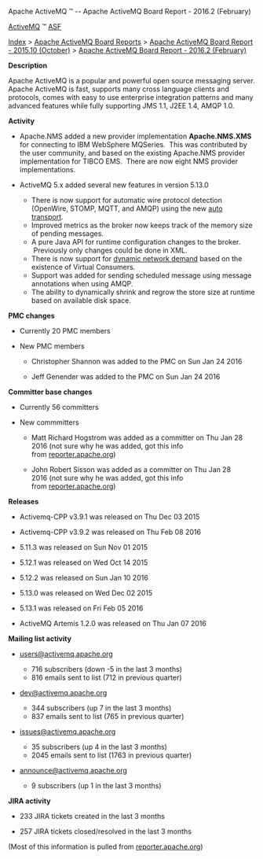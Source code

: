 Apache ActiveMQ ™ -- Apache ActiveMQ Board Report - 2016.2 (February) 

[ActiveMQ](http://activemq.apache.org "The most popular and powerful open source Message Broker") ™ [ASF](http://www.apache.org "The Apache Software Foundation")

[Index](index.html) > [Apache ActiveMQ Board Reports](apache-activemq-board-reports.html) > [Apache ActiveMQ Board Report - 2015.10 (October)](apache-activemq-board-report-201510-october.html) > [Apache ActiveMQ Board Report - 2016.2 (February)](apache-activemq-board-report-20162-february.html)


**Description**

Apache ActiveMQ is a popular and powerful open source messaging server. Apache ActiveMQ is fast, supports many cross language clients and protocols, comes with easy to use enterprise integration patterns and many advanced features while fully supporting JMS 1.1, J2EE 1.4, AMQP 1.0.

**Activity**

*   Apache.NMS added a new provider implementation **Apache.NMS.XMS** for connecting to IBM WebSphere MQSeries.  This was contributed by the user community, and based on the existing Apache.NMS provider implementation for TIBCO EMS.  There are now eight NMS provider implementations.
    
*   ActiveMQ 5.x added several new features in version 5.13.0
    *   There is now support for automatic wire protocol detection (OpenWire, STOMP, MQTT, and AMQP) using the new [auto transport](auto.html).
    *   Improved metrics as the broker now keeps track of the memory size of pending messages.
    *   A pure Java API for runtime configuration changes to the broker.  Previously only changes could be done in XML.
    *   There is now support for [dynamic network demand](networks-of-brokers.html) based on the existence of Virtual Consumers.
    *   Support was added for sending scheduled message using message annotations when using AMQP.
    *   The ability to dynamically shrink and regrow the store size at runtime based on available disk space.

**PMC changes**

*   Currently 20 PMC members
    
*   New PMC members 
    
    *   Christopher Shannon was added to the PMC on Sun Jan 24 2016
        
    *   Jeff Genender was added to the PMC on Sun Jan 24 2016
        

**Committer base changes**

*   Currently 56 committers
    
*   New commmitters
    
    *   Matt Richard Hogstrom was added as a committer on Thu Jan 28 2016 (not sure why he was added, got this info from [reporter.apache.org](http://reporter.apache.org))
        
    *   John Robert Sisson was added as a committer on Thu Jan 28 2016 (not sure why he was added, got this info from [reporter.apache.org](http://reporter.apache.org/))
        

**Releases**

*   Activemq-CPP v3.9.1 was released on Thu Dec 03 2015
    
*   Activemq-CPP v3.9.2 was released on Thu Feb 08 2016
    
*   5.11.3 was released on Sun Nov 01 2015
    
*   5.12.1 was released on Wed Oct 14 2015
    
*   5.12.2 was released on Sun Jan 10 2016
    
*   5.13.0 was released on Wed Dec 02 2015
    
*   5.13.1 was released on Fri Feb 05 2016
*   ActiveMQ Artemis 1.2.0 was released on Thu Jan 07 2016
    

**Mailing list activity**

*   [users@activemq.apache.org](mailto:users@activemq.apache.org)
    
    *   716 subscribers (down -5 in the last 3 months)
    *   816 emails sent to list (712 in previous quarter)
*   [dev@activemq.apache.org](mailto:dev@activemq.apache.org)
    
    *   344 subscribers (up 7 in the last 3 months)
    *   837 emails sent to list (765 in previous quarter)
*   [issues@activemq.apache.org](mailto:issues@activemq.apache.org)
    
    *   35 subscribers (up 4 in the last 3 months)
    *   2045 emails sent to list (1763 in previous quarter)
*   [announce@activemq.apache.org](mailto:announce@activemq.apache.org)
    
    *   9 subscribers (up 1 in the last 3 months)

**JIRA activity**

*   233 JIRA tickets created in the last 3 months
    
*   257 JIRA tickets closed/resolved in the last 3 months
    

(Most of this information is pulled from [reporter.apache.org](https://reporter.apache.org/))

